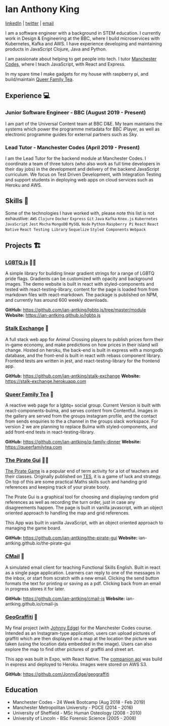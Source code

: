 # Ian Anthony King
  [linkedIn](https://www.linkedin.com/in/ian-king-6b135056) | [twitter](https://twitter.com/antkingian) | [email](ian.antking@gmail.com)
  
I am a software engineer with a background in STEM education. I currently work in Design & Engineering at the BBC, where I build microservices with Kubernetes, Kafka and AWS. I have experience developing and maintaining products in JavaScript Clojure, Java and Python.

I am passionate about helping to get people into tech. I tutor [Manchester Codes](https://www.manchestercodes.com/), where I teach JavaScript, with React and Express.

In my spare time I make gadgets for my house with raspberry pi, and build/maintain [Queer Family Tea](queerfamilytea.com).

## Experience :computer:
  ### Junior Software Engineer - BBC (August 2019 - Present)
  I am part of the Universal Content team at BBC D&E. My team maintains the systems which power the programme metadata for BBC iPlayer, as well as electronic programme guides for external partners such as Sky.

  ### Lead Tutor - Manchester Codes (April 2019 - Present) 
  I am the Lead Tutor for the backend module at Manchester Codes. I coordinate a team of three tutors (who also work as full time developers in their day jobs) in the development and delivery of the backend JavaScript curriculum. We focus on Test Driven Development, with Integration Testing and support students in deploying web apps on cloud services such as Heroku and AWS.
## Skills :book:
  Some of the technologies I have worked with, please note this list is not exhaustive:
  `AWS` `Clojure` `Docker` `Express` `Git` `Java` `Kafka` `Knex.js` `Kubernetes` `JavaScript` `Jest` `Mocha` `MongoDB` `MySQL` `Node` `Python` `Raspberry Pi` `React` `React Native` `React Testing Library` `Sequelize` `Styled Components` `Webpack`
## Projects :building_construction:

  ### [LGBTQ.js](https://ian-antking.github.io/lgbtq.js) :rainbow_flag:

  A simple library for building linear gradient strings for a range of LGBTQ pride flags. Gradients can be customized with opacity and background images. The demo website is built in react with styled-components and tested with react-testing-library, content for the page is loaded from from markdown files with react-markdown. The package is published on NPM, and currently has around 600 weekly downloads.

  **GitHub:** https://github.com/ian-antking/lgbtq.js/tree/master/module **Website:** https://ian-antking.github.io/lgbtq.js

  ### [Stalk Exchange](https://stalk-exchange.herokuapp.com) :leafy_green:

  A full stack web app for Animal Crossing players to publish prices form their in-game economy, and make predictions on how prices in their island will change. Hosted on heroku, the back-end is built in express with a mongodb database, and the front-end is built in react with rebass component library. Frontend tests are written in jest, and react-testing-library for the frontend app.

  **GitHub:** https://github.com/ian-antking/stalk-exchange **Website:** https://stalk-exchange.herokuapp.com
  ### [Queer Family Tea](https://queerfamilytea.com) :tea:

  A reactive web page for a lgbtq+ social group. Current Version is built with react-components-bulma, and serves content from Contentful. Images in the gallery are served from the groups instagram profile, and the contact from sends enquiries to the a channel in the groups slack workspace. For version 2 we are planning to replace Bulma with styled-components, and add front-end tests in react-testing-library. 

  **GitHub:** https://github.com/ian-antking/q-family-dinner **Website:** https://queerfamilytea.com
  ### [The Pirate Gui](ian-antking.github.io/the-pirate-gui) :pirate_flag:

  [The Pirate Game](https://www.tes.com/teaching-resource/the-pirate-game-end-of-term-activity-6258063) 
  is a popular end of term activity for a lot of teachers and their classes. Originally published on [TES](tes.com), 
  it is a game of luck and strategy. On top of this are some practical Maths skills such and handing grid references and keeping 
  track of your pirate booty.

  The Pirate Gui is a graphical tool for choosing and displaying random grid references as well as recording the turn order, 
  just in case any disagreements happen. The page is built in vanilla javascript, with an object oriented approach to handling 
  the map and grid references.

  This App was built in vanilla JavaScript, with an object oriented approach to managing the game board.

  **GitHub:** https://github.com/ian-antking/the-pirate-gui **Website:** ian-antking.github.io/the-pirate-gui
  ### [CMail](ian-antking.github.io/cmail-js) :email:

  A simulated email client for teaching Functional Skills English. Built in react as a single page application. Learners can reply to one of the messages in the inbox, or start from scratch with a new email. Clicking the send button formats the text for printing or saving as a pdf. Clicking back from an email in progress stores it for later.

  **GitHub:** https://github.com/ian-antking/cmail-js **Website:** ian-antking.github.io/cmail-js

  ### [GeoGraffiti](https://github.com/JonnyEdge/geograffiti) :email:

  My final project (with [Johnny Edge](https://github.com/JonnyEdge)) for the Manchester Codes course. 
  Intended as an Instagram-type application, users can upload pictures of graffiti which are then displayed on a map at the location 
  the picture was taken (using the location data embedded in the image). Users can also explore the map to find other pictures of 
  graffiti and street art. 

  This app was built in Expo, with React Native. The [companion api](https://github.com/ian-antking/geo-graffiti-api)
    was build in express and deployed to Heroku. Images were stored on AWS S3.

  **GitHub:** https://github.com/JonnyEdge/geograffiti
## Education
  - Manchester Codes - 24 Week Bootcamp (Aug 2018 - Feb 2019)
  - Manchester Metropolitan University - PGCE (2014 - 2016)
  - University of Sheffield - MSc Human Osteology (2008 - 2010)
  - University of Lincoln - BSc Forensic Science (2005 - 2008)
